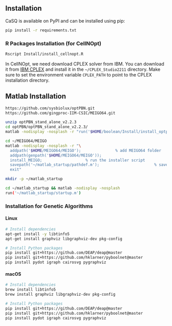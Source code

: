 
## Installation

CaSQ is available on PyPI and can be installed using pip:

```bash
pip install -r requirements.txt
```

### R Packages Installation (for CellNOpt)
```bash
Rscript Install/install_cellnopt.R
```

In CellNOpt, we need download CPLEX solver from IBM. You can download it from [IBM CPLEX](https://www.ibm.com/products/ilog-cplex-optimization-studio) and install it in the `~/CPLEX_Studio2211` directory. Make sure to set the environment variable `CPLEX_PATH` to point to the CPLEX installation directory.

## Matlab Installation
```bash
https://github.com/sysbiolux/optPBN.git
https://github.com/gingproc-IIM-CSIC/MEIGO64.git
```

```bash
unzip optPBN_stand_alone_v2.2.3
cd optPBN/optPBN_stand_alone_v2.2.3/
matlab -nodisplay -nosplash -r "run('$HOME/boolean/Install/install_optpbn.m'); exit"
```

```bash
cd ~/MEIGO64/MEIGO
matlab -nodisplay -nosplash -r "\
  addpath('$HOME/MEIGO64/MEIGO');               % add MEIGO64 folder
  addpath(genpath('$HOME/MEIGO64/MEIGO'));
  install_MEIGO;                   % run the installer script
  savepath('~/matlab_startup/pathdef.m');                        % save the updated pathdef
  exit" 
```

```bash
mkdir -p ~/matlab_startup

cd ~/matlab_startup && matlab -nodisplay -nosplash
run('~/matlab_startup/startup.m')
```

### Installation for Genetic Algorithms

#### Linux
```bash
# Install dependencies
apt-get install -y libtinfo5
apt-get install graphviz libgraphviz-dev pkg-config

# Install Python packages
pip install git+https://github.com/DEAP/deap@master
pip install git+https://github.com/hklarner/pyboolnet@master
pip install pydot igraph cairosvg pygraphviz
```

#### macOS
```bash
# Install dependencies
brew install libtinfo5
brew install graphviz libgraphviz-dev pkg-config

# Install Python packages
pip install git+https://github.com/DEAP/deap@master
pip install git+https://github.com/hklarner/pyboolnet@master
pip install pydot igraph cairosvg pygraphviz
```
